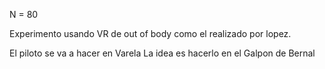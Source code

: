 N = 80

Experimento usando VR de out of body como el realizado por lopez.

El piloto se va a hacer en Varela
La idea es hacerlo en el Galpon de Bernal 

